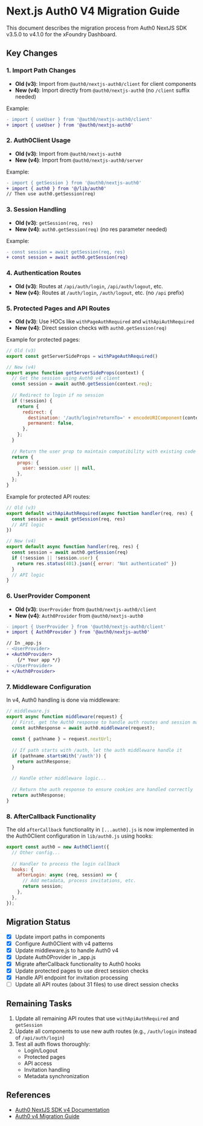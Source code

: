 # Next.js Auth0 V4 Migration Guide

This document describes the migration process from Auth0 NextJS SDK v3.5.0 to v4.1.0 for the xFoundry Dashboard.

## Key Changes

### 1. Import Path Changes

- **Old (v3)**: Import from `@auth0/nextjs-auth0/client` for client components
- **New (v4)**: Import directly from `@auth0/nextjs-auth0` (no `/client` suffix needed)

Example:
```diff
- import { useUser } from '@auth0/nextjs-auth0/client'
+ import { useUser } from '@auth0/nextjs-auth0'
```

### 2. Auth0Client Usage

- **Old (v3)**: Import from `@auth0/nextjs-auth0`
- **New (v4)**: Import from `@auth0/nextjs-auth0/server`

Example:
```diff
- import { getSession } from '@auth0/nextjs-auth0'
+ import { auth0 } from '@/lib/auth0'
// Then use auth0.getSession(req)
```

### 3. Session Handling

- **Old (v3)**: `getSession(req, res)`
- **New (v4)**: `auth0.getSession(req)` (no res parameter needed)

Example:
```diff
- const session = await getSession(req, res)
+ const session = await auth0.getSession(req)
```

### 4. Authentication Routes

- **Old (v3)**: Routes at `/api/auth/login`, `/api/auth/logout`, etc.
- **New (v4)**: Routes at `/auth/login`, `/auth/logout`, etc. (no `/api` prefix)

### 5. Protected Pages and API Routes

- **Old (v3)**: Use HOCs like `withPageAuthRequired` and `withApiAuthRequired`
- **New (v4)**: Direct session checks with `auth0.getSession(req)`

Example for protected pages:
```javascript
// Old (v3)
export const getServerSideProps = withPageAuthRequired()

// New (v4)
export async function getServerSideProps(context) {
  // Get the session using Auth0 v4 client
  const session = await auth0.getSession(context.req);
  
  // Redirect to login if no session
  if (!session) {
    return {
      redirect: {
        destination: '/auth/login?returnTo=' + encodeURIComponent(context.resolvedUrl),
        permanent: false,
      },
    };
  }
  
  // Return the user prop to maintain compatibility with existing code
  return {
    props: {
      user: session.user || null,
    },
  };
}
```

Example for protected API routes:
```javascript
// Old (v3)
export default withApiAuthRequired(async function handler(req, res) {
  const session = await getSession(req, res)
  // API logic
})

// New (v4)
export default async function handler(req, res) {
  const session = await auth0.getSession(req)
  if (!session || !session.user) {
    return res.status(401).json({ error: "Not authenticated" })
  }
  // API logic
}
```

### 6. UserProvider Component

- **Old (v3)**: `UserProvider` from `@auth0/nextjs-auth0/client`
- **New (v4)**: `Auth0Provider` from `@auth0/nextjs-auth0`

```diff
- import { UserProvider } from '@auth0/nextjs-auth0/client'
+ import { Auth0Provider } from '@auth0/nextjs-auth0'

// In _app.js
- <UserProvider>
+ <Auth0Provider>
    {/* Your app */}
- </UserProvider>
+ </Auth0Provider>
```

### 7. Middleware Configuration

In v4, Auth0 handling is done via middleware:

```javascript
// middleware.js
export async function middleware(request) {
  // First, get the Auth0 response to handle auth routes and session management
  const authResponse = await auth0.middleware(request);
  
  const { pathname } = request.nextUrl;
  
  // If path starts with /auth, let the auth middleware handle it
  if (pathname.startsWith('/auth')) {
    return authResponse;
  }
  
  // Handle other middleware logic...
  
  // Return the auth response to ensure cookies are handled correctly
  return authResponse;
}
```

### 8. AfterCallback Functionality

The old `afterCallback` functionality in `[...auth0].js` is now implemented in the Auth0Client configuration in `lib/auth0.js` using hooks:

```javascript
export const auth0 = new Auth0Client({
  // Other config...
  
  // Handler to process the login callback
  hooks: {
    afterLogin: async (req, session) => {
      // Add metadata, process invitations, etc.
      return session;
    },
  },
});
```

## Migration Status

- [x] Update import paths in components 
- [x] Configure Auth0Client with v4 patterns
- [x] Update middleware.js to handle Auth0 v4
- [x] Update Auth0Provider in _app.js
- [x] Migrate afterCallback functionality to Auth0 hooks
- [x] Update protected pages to use direct session checks
- [x] Handle API endpoint for invitation processing
- [ ] Update all API routes (about 31 files) to use direct session checks

## Remaining Tasks

1. Update all remaining API routes that use `withApiAuthRequired` and `getSession`
2. Update all components to use new auth routes (e.g., `/auth/login` instead of `/api/auth/login`)
3. Test all auth flows thoroughly:
   - Login/Logout
   - Protected pages
   - API access
   - Invitation handling
   - Metadata synchronization

## References

- [Auth0 NextJS SDK v4 Documentation](https://auth0.github.io/nextjs-auth0/index.html)
- [Auth0 v4 Migration Guide](https://github.com/auth0/nextjs-auth0/blob/main/MIGRATION_GUIDE.md)
